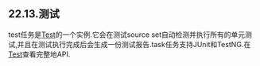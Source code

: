 ## 22.13.测试

test任务是[Test](https://docs.gradle.org/current/dsl/org.gradle.api.tasks.testing.Test.html)的一个实例.它会在测试source set自动检测并执行所有的单元测试,并且在测试执行完成后会生成一份测试报告.task任务支持JUnit和TestNG.在[Test](https://docs.gradle.org/current/dsl/org.gradle.api.tasks.testing.Test.html)查看完整地API.

